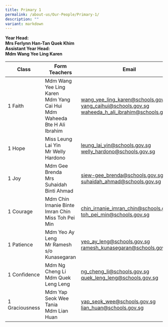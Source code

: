 ```yaml
---
title: Primary 1
permalink: /about-us/Our-People/Primary-1/
description: ""
variant: markdown
---
```

**Year Head:**<br> 
**Mrs Ferlynn Han-Tan Quek Khim**<br>
**Assistant Year Head:**<br>
**Mdm Wang Yee Ling Karen**

| Class | Form Teachers | Email |
| -------- | -------- | -------- |
|  1 Faith  |  Mdm Wang Yee Ling Karen<br>Mdm Yang Cai Hui<br>Mdm Waheeda Bte H Ali Ibrahim  | [wang_yee_ling_karen@schools.gov.sg](mailto:wang_yee_ling_karen@schools.gov.sg)<br>[yang_caihui@schools.gov.sg](mailto:yang_caihui@schools.gov.sg)<br>[waheeda_h_ali_ibrahim@schools.gov.sg](mailto:waheeda_h_ali_ibrahim@schools.gov.sg)
|  1 Hope  |  Miss Leung Lai Yin<br>Mr Welly Hardono  | [leung_lai_yin@schools.gov.sg](mailto:leung_lai_yin@schools.gov.sg)<br>[welly_hardono@schools.gov.sg](mailto:welly_hardono@schools.gov.sg)
|  1 Joy  |  Mdm Gee Brenda<br>Mrs Suhaidah Binti Ahmad  |  [siew-gee_brenda@schools.gov.sg](mailto:siew-gee_brenda@schools.gov.sg)<br>[suhaidah_ahmad@schools.gov.sg](mailto:suhaidah_ahmad@schools.gov.sg)
|  1 Courage  |  Mdm Chin Irnanie Binte Imran Chin<br>Miss Toh Pei Min  | [chin_irnanie_imran_chin@schools.gov.sg](mailto:chin_irnanie_imran_chin@schools.gov.sg)<br>[toh_pei_min@schools.gov.sg](mailto:toh_pei_min@schools.gov.sg)
|  1 Patience  |  Mdm Yeo Ay Leng<br>Mr Ramesh s/o Kunasegaran  | [yeo_ay_leng@schools.gov.sg](mailto:yeo_ay_leng@schools.gov.sg)<br>[ramesh_kunasegaran@schools.gov.sg](mailto:ramesh_kunasegaran@schools.gov.sg)
|  1 Confidence  |  Mdm Ng Cheng Li<br>Mdm Quek Leng Leng  |  [ng_cheng_li@schools.gov.sg](mailto:ng_cheng_li@schools.gov.sg)<br>[quek_leng_leng@schools.gov.sg](mailto:quek_leng_leng@schools.gov.sg)
|  1 Graciousness  |  Mdm Yap Seok Wee Tania<br>Mdm Lian Huan  | [yap_seok_wee@schools.gov.sg](mailto:yap_seok_wee@schools.gov.sg)<br>[lian_huan@schools.gov.sg](mailto:lian_huan@schools.gov.sg)

